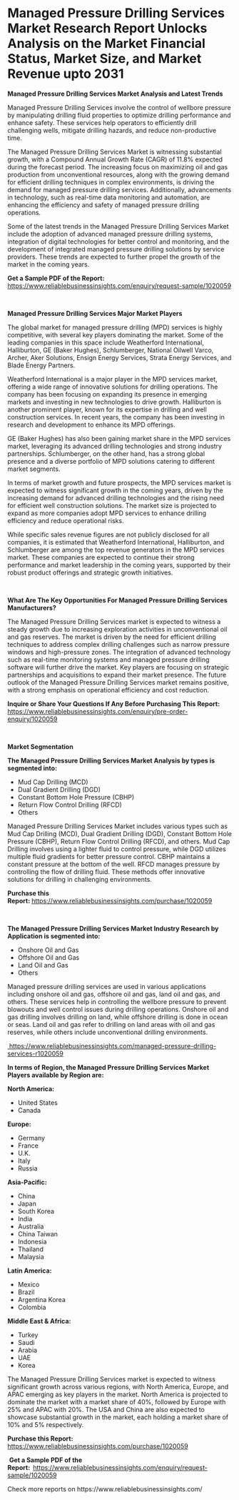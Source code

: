 <p><h1>Managed Pressure Drilling Services Market Research Report Unlocks Analysis on the Market Financial Status, Market Size, and Market Revenue upto 2031</h1></p><p><strong>Managed Pressure Drilling Services Market Analysis and Latest Trends</strong></p>
<p><p>Managed Pressure Drilling Services involve the control of wellbore pressure by manipulating drilling fluid properties to optimize drilling performance and enhance safety. These services help operators to efficiently drill challenging wells, mitigate drilling hazards, and reduce non-productive time.</p><p>The Managed Pressure Drilling Services Market is witnessing substantial growth, with a Compound Annual Growth Rate (CAGR) of 11.8% expected during the forecast period. The increasing focus on maximizing oil and gas production from unconventional resources, along with the growing demand for efficient drilling techniques in complex environments, is driving the demand for managed pressure drilling services. Additionally, advancements in technology, such as real-time data monitoring and automation, are enhancing the efficiency and safety of managed pressure drilling operations.</p><p>Some of the latest trends in the Managed Pressure Drilling Services Market include the adoption of advanced managed pressure drilling systems, integration of digital technologies for better control and monitoring, and the development of integrated managed pressure drilling solutions by service providers. These trends are expected to further propel the growth of the market in the coming years.</p></p>
<p><strong>Get a Sample PDF of the Report:&nbsp;</strong> <a href="https://www.reliablebusinessinsights.com/enquiry/request-sample/1020059">https://www.reliablebusinessinsights.com/enquiry/request-sample/1020059</a></p>
<p>&nbsp;</p>
<p><strong>Managed Pressure Drilling Services Major Market Players</strong></p>
<p><p>The global market for managed pressure drilling (MPD) services is highly competitive, with several key players dominating the market. Some of the leading companies in this space include Weatherford International, Halliburton, GE (Baker Hughes), Schlumberger, National Oilwell Varco, Archer, Aker Solutions, Ensign Energy Services, Strata Energy Services, and Blade Energy Partners.</p><p>Weatherford International is a major player in the MPD services market, offering a wide range of innovative solutions for drilling operations. The company has been focusing on expanding its presence in emerging markets and investing in new technologies to drive growth. Halliburton is another prominent player, known for its expertise in drilling and well construction services. In recent years, the company has been investing in research and development to enhance its MPD offerings.</p><p>GE (Baker Hughes) has also been gaining market share in the MPD services market, leveraging its advanced drilling technologies and strong industry partnerships. Schlumberger, on the other hand, has a strong global presence and a diverse portfolio of MPD solutions catering to different market segments.</p><p>In terms of market growth and future prospects, the MPD services market is expected to witness significant growth in the coming years, driven by the increasing demand for advanced drilling technologies and the rising need for efficient well construction solutions. The market size is projected to expand as more companies adopt MPD services to enhance drilling efficiency and reduce operational risks.</p><p>While specific sales revenue figures are not publicly disclosed for all companies, it is estimated that Weatherford International, Halliburton, and Schlumberger are among the top revenue generators in the MPD services market. These companies are expected to continue their strong performance and market leadership in the coming years, supported by their robust product offerings and strategic growth initiatives.</p></p>
<p>&nbsp;</p>
<p><strong>What Are The Key Opportunities For Managed Pressure Drilling Services Manufacturers?</strong></p>
<p><p>The Managed Pressure Drilling Services market is expected to witness a steady growth due to increasing exploration activities in unconventional oil and gas reserves. The market is driven by the need for efficient drilling techniques to address complex drilling challenges such as narrow pressure windows and high-pressure zones. The integration of advanced technology such as real-time monitoring systems and managed pressure drilling software will further drive the market. Key players are focusing on strategic partnerships and acquisitions to expand their market presence. The future outlook of the Managed Pressure Drilling Services market remains positive, with a strong emphasis on operational efficiency and cost reduction.</p></p>
<p><strong>Inquire or Share Your Questions If Any Before Purchasing This Report:</strong> <a href="https://www.reliablebusinessinsights.com/enquiry/pre-order-enquiry/1020059">https://www.reliablebusinessinsights.com/enquiry/pre-order-enquiry/1020059</a></p>
<p>&nbsp;</p>
<p><strong>Market Segmentation</strong></p>
<p><strong>The Managed Pressure Drilling Services Market Analysis by types is segmented into:</strong></p>
<p><ul><li>Mud Cap Drilling (MCD)</li><li>Dual Gradient Drilling (DGD)</li><li>Constant Bottom Hole Pressure (CBHP)</li><li>Return Flow Control Drilling (RFCD)</li><li>Others</li></ul></p>
<p><p>Managed Pressure Drilling Services Market includes various types such as Mud Cap Drilling (MCD), Dual Gradient Drilling (DGD), Constant Bottom Hole Pressure (CBHP), Return Flow Control Drilling (RFCD), and others. Mud Cap Drilling involves using a lighter fluid to control pressure, while DGD utilizes multiple fluid gradients for better pressure control. CBHP maintains a constant pressure at the bottom of the well. RFCD manages pressure by controlling the flow of drilling fluid. These methods offer innovative solutions for drilling in challenging environments.</p></p>
<p><strong>Purchase this Report:&nbsp;</strong><a href="https://www.reliablebusinessinsights.com/purchase/1020059">https://www.reliablebusinessinsights.com/purchase/1020059</a></p>
<p>&nbsp;</p>
<p><strong>The Managed Pressure Drilling Services Market Industry Research by Application is segmented into:</strong></p>
<p><ul><li>Onshore Oil and Gas</li><li>Offshore Oil and Gas</li><li>Land Oil and Gas</li><li>Others</li></ul></p>
<p><p>Managed pressure drilling services are used in various applications including onshore oil and gas, offshore oil and gas, land oil and gas, and others. These services help in controlling the wellbore pressure to prevent blowouts and well control issues during drilling operations. Onshore oil and gas drilling involves drilling on land, while offshore drilling is done in ocean or seas. Land oil and gas refer to drilling on land areas with oil and gas reserves, while others include unconventional drilling environments.</p></p>
<p><a href="https://www.reliablebusinessinsights.com/managed-pressure-drilling-services-r1020059">&nbsp;https://www.reliablebusinessinsights.com/managed-pressure-drilling-services-r1020059</a></p>
<p><strong>In terms of Region, the Managed Pressure Drilling Services Market Players available by Region are:</strong></p>
<p>
    <p> <strong> North America: </strong>
        <ul>
            <li>United States</li>
            <li>Canada</li>
        </ul>
        </p> 
    <p> <strong> Europe: </strong>
        <ul>
            <li>Germany</li>
            <li>France</li>
            <li>U.K.</li>
            <li>Italy</li>
            <li>Russia</li>
        </ul>
        </p> 
    <p> <strong> Asia-Pacific: </strong>
        <ul>
            <li>China</li>
            <li>Japan</li>
            <li>South Korea</li>
            <li>India</li>
            <li>Australia</li>
            <li>China Taiwan</li>
            <li>Indonesia</li>
            <li>Thailand</li>
            <li>Malaysia</li>
        </ul>
        </p> 
    <p> <strong> Latin America: </strong>
        <ul>
            <li>Mexico</li>
            <li>Brazil</li>
            <li>Argentina Korea</li>
            <li>Colombia</li>
        </ul>
        </p> 
    <p> <strong> Middle East & Africa: </strong>
        <ul>
            <li>Turkey</li>
            <li>Saudi</li>
            <li>Arabia</li>
            <li>UAE</li>
            <li>Korea</li>
        </ul>
    </p>
    </p>
<p><p>The Managed Pressure Drilling Services market is expected to witness significant growth across various regions, with North America, Europe, and APAC emerging as key players in the market. North America is projected to dominate the market with a market share of 40%, followed by Europe with 25% and APAC with 20%. The USA and China are also expected to showcase substantial growth in the market, each holding a market share of 10% and 5% respectively.</p></p>
<p><strong>Purchase this Report: </strong><a href="https://www.reliablebusinessinsights.com/purchase/1020059">https://www.reliablebusinessinsights.com/purchase/1020059</a></p>
<p>&nbsp;<strong>Get a Sample PDF of the Report:&nbsp;&nbsp;</strong><a href="https://www.reliablebusinessinsights.com/enquiry/request-sample/1020059">https://www.reliablebusinessinsights.com/enquiry/request-sample/1020059</a></p>
<p><strong></strong></p>
<p>Check more reports on https://www.reliablebusinessinsights.com/</p>